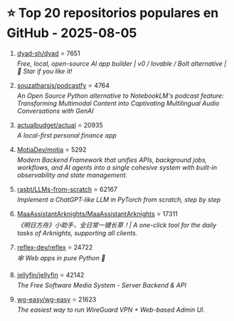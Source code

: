 # ⭐ Top 20 repositorios populares en GitHub - 2025-08-05

1. [dyad-sh/dyad](https://github.com/dyad-sh/dyad) ⭐ 7651  
   _Free, local, open-source AI app builder | v0 / lovable / Bolt alternative | 🌟 Star if you like it!_

2. [souzatharsis/podcastfy](https://github.com/souzatharsis/podcastfy) ⭐ 4764  
   _An Open Source Python alternative to NotebookLM's podcast feature: Transforming Multimodal Content into Captivating Multilingual Audio Conversations with GenAI_

3. [actualbudget/actual](https://github.com/actualbudget/actual) ⭐ 20935  
   _A local-first personal finance app_

4. [MotiaDev/motia](https://github.com/MotiaDev/motia) ⭐ 5292  
   _Modern Backend Framework that unifies APIs, background jobs, workflows, and AI agents into a single cohesive system with built-in observability and state management._

5. [rasbt/LLMs-from-scratch](https://github.com/rasbt/LLMs-from-scratch) ⭐ 62167  
   _Implement a ChatGPT-like LLM in PyTorch from scratch, step by step_

6. [MaaAssistantArknights/MaaAssistantArknights](https://github.com/MaaAssistantArknights/MaaAssistantArknights) ⭐ 17311  
   _《明日方舟》小助手，全日常一键长草！| A one-click tool for the daily tasks of Arknights, supporting all clients._

7. [reflex-dev/reflex](https://github.com/reflex-dev/reflex) ⭐ 24722  
   _🕸️ Web apps in pure Python 🐍_

8. [jellyfin/jellyfin](https://github.com/jellyfin/jellyfin) ⭐ 42142  
   _The Free Software Media System - Server Backend & API_

9. [wg-easy/wg-easy](https://github.com/wg-easy/wg-easy) ⭐ 21623  
   _The easiest way to run WireGuard VPN + Web-based Admin UI._


<!-- Última actualización: 2025-08-05T08:06:07.802402 UTC -->